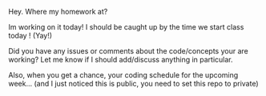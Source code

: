 Hey. Where my homework at?

Im working on it today! I should be caught up by the time we start class today ! (Yay!)

Did you have any issues or comments about the code/concepts your are working? Let me know if I should add/discuss anything in particular.

Also, when you get a chance, your coding schedule for the upcoming week... (and I just noticed this is public, you need to set this repo to private)

